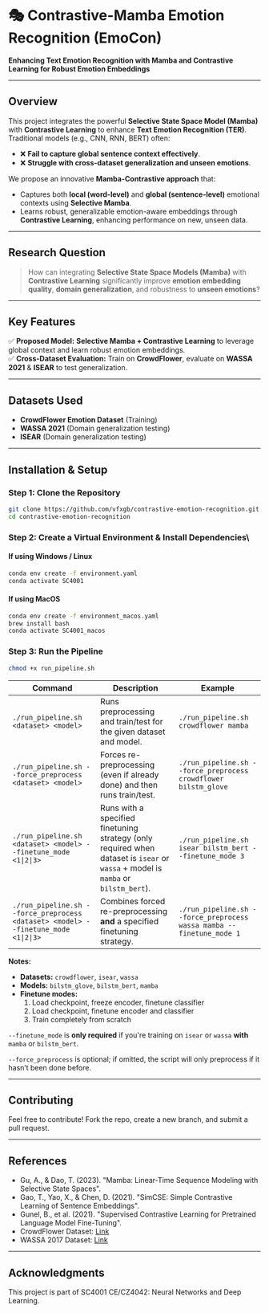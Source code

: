 # 🎭 Contrastive-Mamba Emotion Recognition (EmoCon)
**Enhancing Text Emotion Recognition with Mamba and Contrastive Learning for Robust Emotion Embeddings**

---

## Overview
This project integrates the powerful **Selective State Space Model (Mamba)** with **Contrastive Learning** to enhance **Text Emotion Recognition (TER)**.  
Traditional models (e.g., CNN, RNN, BERT) often:
- ❌ **Fail to capture global sentence context effectively**.
- ❌ **Struggle with cross-dataset generalization and unseen emotions**.

We propose an innovative **Mamba-Contrastive approach** that:
- Captures both **local (word-level)** and **global (sentence-level)** emotional contexts using **Selective Mamba**.
- Learns robust, generalizable emotion-aware embeddings through **Contrastive Learning**, enhancing performance on new, unseen data.

---

## Research Question
> How can integrating **Selective State Space Models (Mamba)** with **Contrastive Learning** significantly improve **emotion embedding quality**, **domain generalization**, and robustness to **unseen emotions**?

---

## Key Features
✅ **Proposed Model:** **Selective Mamba + Contrastive Learning** to leverage global context and learn robust emotion embeddings.  
✅ **Cross-Dataset Evaluation:** Train on **CrowdFlower**, evaluate on **WASSA 2021** & **ISEAR** to test generalization.  

---

## Datasets Used
- **CrowdFlower Emotion Dataset** (Training)
- **WASSA 2021** (Domain generalization testing)
- **ISEAR** (Domain generalization testing)

---

## Installation & Setup
### **Step 1: Clone the Repository**
```bash
git clone https://github.com/vfxgb/contrastive-emotion-recognition.git
cd contrastive-emotion-recognition
```

### **Step 2: Create a Virtual Environment & Install Dependencies**\

#### If using Windows / Linux
```bash
conda env create -f environment.yaml
conda activate SC4001
```
#### If using MacOS
```bash
conda env create -f environment_macos.yaml
brew install bash
conda activate SC4001_macos
```

### **Step 3: Run the Pipeline**
```bash
chmod +x run_pipeline.sh
```

| Command                                                                                        | Description                                                                                                      | Example                                                                                           |
|------------------------------------------------------------------------------------------------|------------------------------------------------------------------------------------------------------------------|---------------------------------------------------------------------------------------------------|
| `./run_pipeline.sh <dataset> <model>`                                                          | Runs preprocessing and train/test for the given dataset and model.                                               | `./run_pipeline.sh crowdflower mamba`                                                              |
| `./run_pipeline.sh --force_preprocess <dataset> <model>`                                       | Forces re-preprocessing (even if already done) and then runs train/test.                                         | `./run_pipeline.sh --force_preprocess crowdflower bilstm_glove`                                    |
| `./run_pipeline.sh <dataset> <model> --finetune_mode <1\|2\|3>`                                | Runs with a specified finetuning strategy (only required when dataset is `isear` or `wassa` + model is `mamba` or `bilstm_bert`). | `./run_pipeline.sh isear bilstm_bert --finetune_mode 3`                                            |
| `./run_pipeline.sh --force_preprocess <dataset> <model> --finetune_mode <1\|2\|3>`             | Combines forced re-preprocessing **and** a specified finetuning strategy.                                        | `./run_pipeline.sh --force_preprocess wassa mamba --finetune_mode 1`                              |

**Notes:**
- **Datasets:** `crowdflower`, `isear`, `wassa`
- **Models:** `bilstm_glove`, `bilstm_bert`, `mamba`
- **Finetune modes:**  
  1. Load checkpoint, freeze encoder, finetune classifier  
  2. Load checkpoint, finetune encoder and classifier  
  3. Train completely from scratch  

`--finetune_mode` is **only required** if you're training on `isear` or `wassa` **with** `mamba` or `bilstm_bert`.

`--force_preprocess` is optional; if omitted, the script will only preprocess if it hasn’t been done before.

---

## Contributing
Feel free to contribute! Fork the repo, create a new branch, and submit a pull request.

---

## References
- Gu, A., & Dao, T. (2023). "Mamba: Linear-Time Sequence Modeling with Selective State Spaces".
- Gao, T., Yao, X., & Chen, D. (2021). "SimCSE: Simple Contrastive Learning of Sentence Embeddings".
- Gunel, B., et al. (2021). "Supervised Contrastive Learning for Pretrained Language Model Fine-Tuning".
- CrowdFlower Dataset: [Link](https://data.world/crowdflower/sentiment-analysis-in-text)
- WASSA 2017 Dataset: [Link](https://github.com/vinayakumarr/WASSA-2017)

---

## Acknowledgments
This project is part of SC4001 CE/CZ4042: Neural Networks and Deep Learning.

